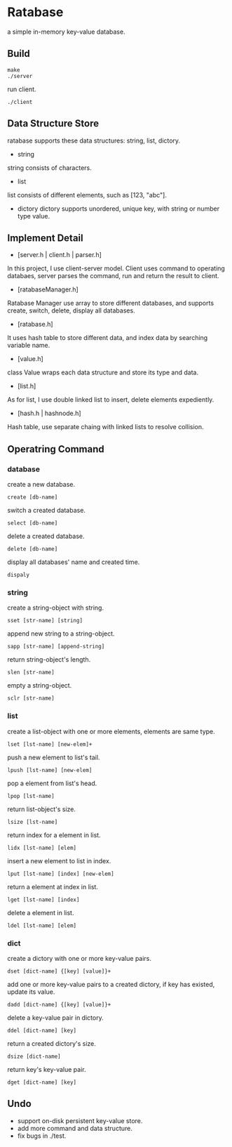 # Ratabase

a simple in-memory key-value database.

## Build

```
make
./server
```

run client.

```
./client
```

## Data Structure Store

ratabase supports these data structures: string, list, dictory.

- string

string consists of characters.

- list

list consists of different elements, such as [123, "abc"].

- dictory
dictory supports unordered, unique key, with string or number type value.

## Implement Detail

- [server.h | client.h | parser.h]

In this project, I use client-server model. Client uses command to operating databaes, server parses the command, run and return the result to client.

- [ratabaseManager.h]

Ratabase Manager use array to store different databases, and supports create, switch, delete, display all databases.

- [ratabase.h]

It uses hash table to store different data, and index data by searching variable name.

- [value.h]

class Value wraps each data structure and store its type and data.

- [list.h]

As for list, I use double linked list to insert, delete elements expediently.

- [hash.h | hashnode.h]

Hash table, use separate chaing with linked lists to resolve collision.

## Operatring Command

### database

create a new database.
```
create [db-name]
```

switch a created database.
```
select [db-name]
```

delete a created database.
```
delete [db-name]
```

display all databases' name and created time.
```
dispaly
```

### string

create a string-object with string.
```
sset [str-name] [string]
```

append new string to a string-object.
```
sapp [str-name] [append-string]
```

return string-object's length.
```
slen [str-name]
```

empty a string-object.
```
sclr [str-name]
```

### list

create a list-object with one or more elements, elements are same type.
```
lset [lst-name] [new-elem]+
```

push a new element to list's tail.
```
lpush [lst-name] [new-elem]
```

pop a element from list's head.
```
lpop [lst-name]
```

return list-object's size.
```
lsize [lst-name]
```

return index for a element in list.
```
lidx [lst-name] [elem]
```

insert a new element to list in index.
```
lput [lst-name] [index] [new-elem]
```

return a element at index in list.
```
lget [lst-name] [index]
```

delete a element in list.
```
ldel [lst-name] [elem]
```

### dict

create a dictory with one or more key-value pairs.
```
dset [dict-name] {[key] [value]}+
```

add one or more key-value pairs to a created dictory, if key has existed, update its value.
```
dadd [dict-name] {[key] [value]}+
```

delete a key-value pair in dictory.
```
ddel [dict-name] [key]
```

return a created dictory's size.
```
dsize [dict-name]
```

return key's key-value pair.
```
dget [dict-name] [key]
```

## Undo

- support on-disk persistent key-value store.
- add more command and data structure.
- fix bugs in ./test.
